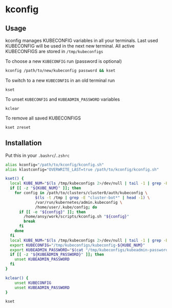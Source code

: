 # kconfig

## Usage

kconfig manages KUBECONFIG variables in all your terminals. Last used KUBECONFIG will be used in the next new terminal. All active KUBECONFIGS are stored in `/tmp/kubeconfigs` 

To choose a new  `KUBECONFIG` run (password is optional)

```bash
kconfig /path/to/new/kubeconfig password && kset
```

To switch to a new  `KUBECONFIG` in an old terminal run

```
kset
```

To unset `KUBECONFIG` and `KUBEADMIN_PASSWORD` variables

```
kclear
```

To remove all saved KUBECONFIGS

```
kset zreset
```

## Installation

Put this in your `.bashrc`/`.zshrc`

```bash
alias kconfig="/path/to/kconfig/kconfig.sh"
alias klastconfig="OVERWRITE_LAST=true /path/to/kconfig/kconfig.sh"

kset() {
  local KUBE_NUM="$(ls /tmp/kubeconfigs 2>/dev/null | tail -1 | grep -Eo "[0-9]*")"
  if [[ -z "${KUBE_NUM}" ]]; then
    for config in /path/to/clusters/cluster0/auth/kubeconfig \
             $(ls -t /tmp | grep -E "cluster-bot*" | head -1) \
             /var/run/kubernetes/admin.kubeconfig \
             /home/user/.kube/config; do
      if [[ -e "${config}" ]]; then
        /home/ansy/work/scripts/kconfig.sh "${config}"
        break
      fi
    done
  fi
  local KUBE_NUM="$(ls /tmp/kubeconfigs 2>/dev/null | tail -1 | grep -Eo "[0-9]*")"
  export KUBECONFIG="/tmp/kubeconfigs/kubeconfig-${KUBE_NUM}"
  export KUBEADMIN_PASSWORD="$(cat "/tmp/kubeconfigs/kubeadmin-password-${KUBE_NUM}" 2>/dev/null)"
  if [[ -z "${KUBEADMIN_PASSWORD}" ]]; then
    unset KUBEADMIN_PASSWORD
  fi
}

kclear() {
    unset KUBECONFIG
    unset KUBEADMIN_PASSWORD
}

kset

```

